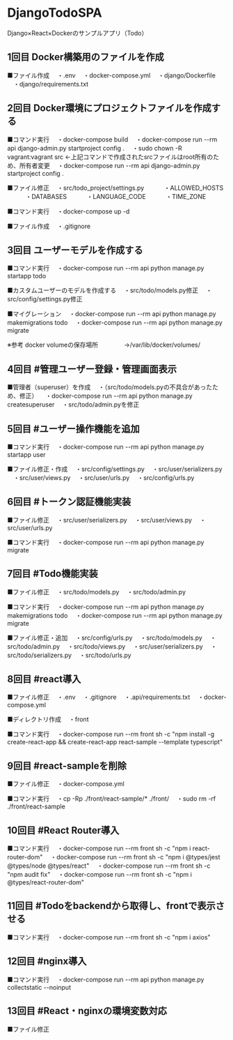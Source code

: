 # DjangoTodoSPA
Django×React×Dockerのサンプルアプリ（Todo）

## 1回目 Docker構築用のファイルを作成
■ファイル作成
　・.env
　・docker-compose.yml
　・django/Dockerfile
　・django/requirements.txt

## 2回目 Docker環境にプロジェクトファイルを作成する
■コマンド実行
　・docker-compose build
　・docker-compose run --rm api django-admin.py startproject config .
　・sudo chown -R vagrant:vagrant src ←上記コマンドで作成されたsrcファイルはroot所有のため、所有者変更
　・docker-compose run --rm api django-admin.py startproject config .

■ファイル修正
　・src/todo_project/settings.py
　　　・ALLOWED_HOSTS
　　　・DATABASES
　　　・LANGUAGE_CODE
　　　・TIME_ZONE

■コマンド実行
　・docker-compose up -d

■ファイル作成
　・.gitignore

## 3回目 ユーザーモデルを作成する
■コマンド実行
　・docker-compose run --rm api python manage.py startapp todo

■カスタムユーザーのモデルを作成する
　・src/todo/models.py修正
　・src/config/settings.py修正

■マイグレーション
　・docker-compose run --rm api python manage.py makemigrations todo
　・docker-compose run --rm api python manage.py migrate

※参考 docker volumeの保存場所
　　　　→/var/lib/docker/volumes/

## 4回目 #管理ユーザー登録・管理画面表示
■管理者（superuser）を作成
　・（src/todo/models.pyの不具合があったため、修正）
　・docker-compose run --rm api python manage.py createsuperuser
　・src/todo/admin.pyを修正

## 5回目 #ユーザー操作機能を追加
■コマンド実行
　・docker-compose run --rm api python manage.py startapp user

■ファイル修正・作成
　・src/config/settings.py
　・src/user/serializers.py
　・src/user/views.py
　・src/user/urls.py
　・src/config/urls.py

## 6回目 #トークン認証機能実装
■ファイル修正
　・src/user/serializers.py
　・src/user/views.py
　・src/user/urls.py

■コマンド実行
　・docker-compose run --rm api python manage.py migrate

## 7回目 #Todo機能実装
■ファイル修正
　・src/todo/models.py
　・src/todo/admin.py

■コマンド実行
　・docker-compose run --rm api python manage.py makemigrations todo
　・docker-compose run --rm api python manage.py migrate

■ファイル修正・追加
　・src/config/urls.py
　・src/todo/models.py
　・src/todo/admin.py
　・src/todo/views.py
　・src/user/serializers.py
　・src/todo/serializers.py
　・src/todo/urls.py

## 8回目 #react導入
■ファイル修正
　・.env
　・.gitignore
　・.api/requirements.txt
　・docker-compose.yml

■ディレクトリ作成
　・front

■コマンド実行
　・docker-compose run --rm front sh -c "npm install -g create-react-app && create-react-app react-sample --template typescript"

## 9回目 #react-sampleを削除
■ファイル修正
　・docker-compose.yml

■コマンド実行
　・cp -Rp ./front/react-sample/* ./front/
　・sudo rm -rf ./front/react-sample

## 10回目 #React Router導入
■コマンド実行
　・docker-compose run --rm front sh -c "npm i react-router-dom"
　・docker-compose run --rm front sh -c "npm i @types/jest @types/node @types/react"
　・docker-compose run --rm front sh -c "npm audit fix"
　・docker-compose run --rm front sh -c "npm i @types/react-router-dom"

## 11回目 #Todoをbackendから取得し、frontで表示させる
■コマンド実行
　・docker-compose run --rm front sh -c "npm i axios"

## 12回目 #nginx導入
■コマンド実行
　・docker-compose run --rm api python manage.py collectstatic --noinput

## 13回目 #React・nginxの環境変数対応
■ファイル修正
